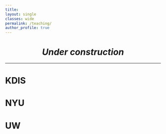 ```yaml
---
title: 
layout: single
classes: wide
permalink: /teaching/
author_profile: true
---
```



# <center> _Under construction_ </center>
- - -


# KDIS




# NYU




# UW

